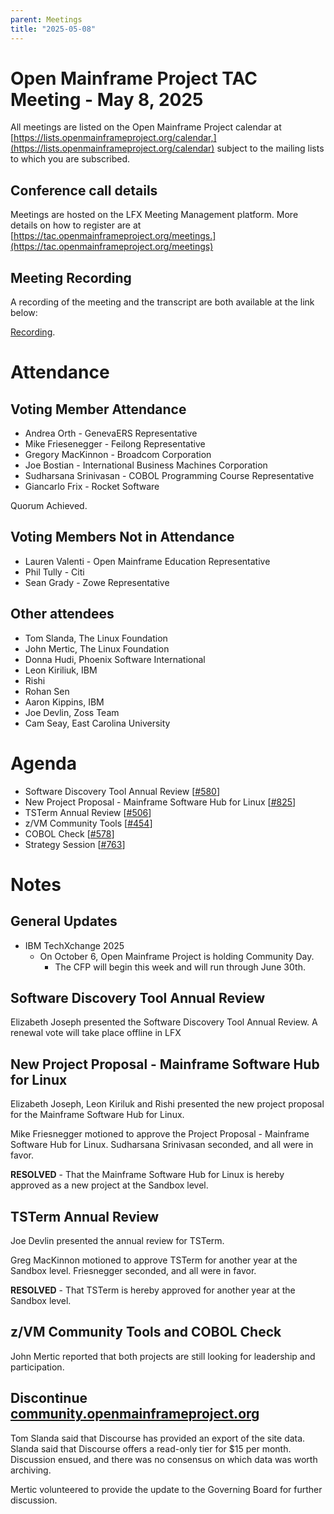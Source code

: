 ```yaml
---
parent: Meetings
title: "2025-05-08"
---
```


# Open Mainframe Project TAC Meeting - May 8, 2025

All meetings are listed on the Open Mainframe Project calendar at [https://lists.openmainframeproject.org/calendar,](https://lists.openmainframeproject.org/calendar) subject to the mailing lists to which you are subscribed.

## Conference call details

Meetings are hosted on the LFX Meeting Management platform. More details on how to register are at [https://tac.openmainframeproject.org/meetings.](https://tac.openmainframeproject.org/meetings)

## Meeting Recording

A recording of the meeting and the transcript are both available at the link below:

[Recording](https://zoom.us/rec/play/KCvr5Q05ZPpwpthImTbYvjgz43ctSibHp90JtmED43P2YJCIDjfopI9UagGi-GPyjbsRawLM0c7hQMhA.az8jXsrjlFWPXy5z?accessLevel=meeting&canPlayFromShare=true&from=share_recording_detail&continueMode=true&componentName=rec-play&originRequestUrl=https%3A%2F%2Fzoom.us%2Frec%2Fshare%2F5Wf6gH5Kv-xWjjubM2ZPYyYirfQShvuNRxU0_-tK_iwigfvK2n9HDDbwp2WfefL4.NpjAUaospZU4jJ9Y).

# Attendance

## Voting Member Attendance

* Andrea Orth - GenevaERS Representative
* Mike Friesenegger - Feilong Representative
* Gregory MacKinnon - Broadcom Corporation
* Joe Bostian - International Business Machines Corporation
* Sudharsana Srinivasan - COBOL Programming Course Representative
* Giancarlo Frix - Rocket Software

Quorum Achieved.

## Voting Members Not in Attendance

* Lauren Valenti - Open Mainframe Education Representative
* Phil Tully - Citi
* Sean Grady - Zowe Representative

## Other attendees

* Tom Slanda, The Linux Foundation
* John Mertic, The Linux Foundation
* Donna Hudi, Phoenix Software International
* Leon Kiriliuk, IBM
* Rishi
* Rohan Sen
* Aaron Kippins, IBM
* Joe Devlin, Zoss Team
* Cam Seay, East Carolina University

# Agenda

* Software Discovery Tool Annual Review [[#580](https://github.com/orgs/openmainframeproject/projects/21/views/1?pane=issue&itemId=42387549&issue=openmainframeproject%7Ctac%7C580)]
* New Project Proposal - Mainframe Software Hub for Linux [[#825](https://github.com/orgs/openmainframeproject/projects/21/views/1?pane=issue&itemId=105750713&issue=openmainframeproject%7Ctac%7C825)]
* TSTerm Annual Review [[#506](https://github.com/orgs/openmainframeproject/projects/21/views/1?pane=issue&itemId=31435641&issue=openmainframeproject%7Ctac%7C506)]
* z/VM Community Tools [[#454](https://github.com/orgs/openmainframeproject/projects/21/views/1?pane=issue&itemId=28234149&issue=openmainframeproject%7Ctac%7C454)]
* COBOL Check [[#578](https://github.com/orgs/openmainframeproject/projects/21/views/1?pane=issue&itemId=42386613&issue=openmainframeproject%7Ctac%7C578)]
* Strategy Session [[#763](https://github.com/orgs/openmainframeproject/projects/21/views/1?pane=issue&itemId=95733699&issue=openmainframeproject%7Ctac%7C763)]

# Notes

## General Updates

* IBM TechXchange 2025
    * On October 6, Open Mainframe Project is holding Community Day.
        * The CFP will begin this week and will run through June 30th.

## Software Discovery Tool Annual Review

Elizabeth Joseph presented the Software Discovery Tool Annual Review.  A renewal vote will take place offline in LFX


## New Project Proposal - Mainframe Software Hub for Linux

Elizabeth Joseph, Leon Kiriluk and Rishi presented the new project proposal for the Mainframe Software Hub for Linux.

Mike Friesnegger motioned to approve the Project Proposal - Mainframe Software Hub for Linux.  Sudharsana Srinivasan seconded, and all were in favor.

**RESOLVED** - That the Mainframe Software Hub for Linux is hereby approved as a new project at the Sandbox level.


## TSTerm Annual Review

Joe Devlin presented the annual review for TSTerm.

Greg MacKinnon motioned to approve TSTerm for another year at the Sandbox level.  Friesnegger seconded, and all were in favor.

**RESOLVED** - That TSTerm is hereby approved for another year at the Sandbox level.


## z/VM Community Tools and COBOL Check

John Mertic reported that both projects are still looking for leadership and participation.


## Discontinue [community.openmainframeproject.org](community.openmainframeproject.org)

Tom Slanda said that Discourse has provided an export of the site data.  Slanda said that Discourse offers a read-only tier for $15 per month.  Discussion ensued, and there was no consensus on which data was worth archiving.

Mertic volunteered to provide the update to the Governing Board for further discussion.
